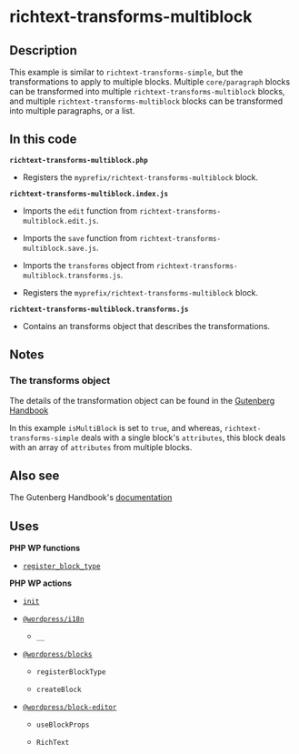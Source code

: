 # richtext-transforms-multiblock

## Description

This example is similar to `richtext-transforms-simple`, but the transformations to apply to multiple blocks. Multiple `core/paragraph` blocks can be transformed into multiple `richtext-transforms-multiblock` blocks, and multiple `richtext-transforms-multiblock` blocks can be transformed into multiple paragraphs, or a list.

## In this code

**`richtext-transforms-multiblock.php`**

- Registers the `myprefix/richtext-transforms-multiblock` block.

**`richtext-transforms-multiblock.index.js`**

- Imports the `edit` function from `richtext-transforms-multiblock.edit.js`.

- Imports the `save` function from `richtext-transforms-multiblock.save.js`.

- Imports the `transforms` object from `richtext-transforms-multiblock.transforms.js`.

- Registers the `myprefix/richtext-transforms-multiblock` block.

**`richtext-transforms-multiblock.transforms.js`**

- Contains an transforms object that describes the transformations.

## Notes

### The transforms object

The details of the transformation object can be found in the [Gutenberg Handbook](https://developer.wordpress.org/block-editor/reference-guides/block-api/block-transforms/#block)

In this example `isMultiBlock` is set to `true`, and whereas, `richtext-transforms-simple` deals with a single block's `attributes`, this block deals with an array of `attributes` from multiple blocks.

## Also see

The Gutenberg Handbook's [documentation](https://developer.wordpress.org/block-editor/reference-guides/block-api/block-transforms/#block)

## Uses

**PHP WP functions**

- [`register_block_type`](https://developer.wordpress.org/reference/functions/register_block_type/)

**PHP WP actions**

- [`init`](https://developer.wordpress.org/reference/hooks/init/)

- [`@wordpress/i18n`](https://developer.wordpress.org/block-editor/reference-guides/packages/packages-i18n/)

  - `__`

- [`@wordpress/blocks`](https://developer.wordpress.org/block-editor/reference-guides/packages/packages-blocks/)

  - `registerBlockType`

  - `createBlock`

- [`@wordpress/block-editor`](https://developer.wordpress.org/block-editor/reference-guides/packages/packages-block-editor/)

  - `useBlockProps`

  - `RichText`
